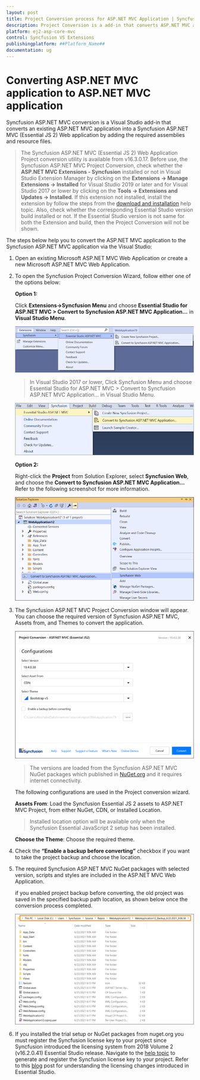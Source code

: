```yaml
---
layout: post
title: Project Conversion process for ASP.NET MVC Application | Syncfusion
description: Project Conversion is a add-in that converts ASP.NET MVC application into a Syncfusion ASP.NET MVC application by adding required Essential JS 2 components
platform: ej2-asp-core-mvc
control: Syncfusion VS Extensions
publishingplatform: ##Platform_Name##
documentation: ug
---
```


# Converting ASP.NET MVC application to ASP.NET MVC application

Syncfusion ASP.NET MVC conversion is a Visual Studio add-in that converts an existing ASP.NET MVC application into a Syncfusion ASP.NET MVC (Essential JS 2) Web application by adding the required assemblies and resource files.

> The Syncfusion ASP.NET MVC (Essential JS 2) Web Application Project conversion utility is available from v16.3.0.17. Before use, the Syncfusion ASP.NET MVC Project Conversion, check whether the **ASP.NET MVC Extensions - Syncfusion** installed or not in Visual Studio Extension Manager by clicking on the **Extensions -> Manage Extensions -> Installed** for Visual Studio 2019 or later and for Visual Studio 2017 or lower by clicking on the **Tools -> Extensions and Updates -> Installed**. If this extension not installed, install the extension by follow the steps from the [download and installation](download-and-installation) help topic. Also, check whether the corresponding Essential Studio version build installed or not. If the Essential Studio version is not same for both the Extension and build, then the Project Conversion will not be shown.

The steps below help you to convert the ASP.NET MVC application to the Syncfusion ASP.NET MVC application via the Visual Studio:

1. Open an existing Microsoft ASP.NET MVC Web Application or create a new Microsoft ASP.NET MVC Web Application.

2. To open the Syncfusion Project Conversion Wizard, follow either one of the options below:

    **Option 1:**

    Click **Extensions->Syncfusion Menu** and choose **Essential Studio for ASP.NET MVC > Convert to Syncfusion ASP.NET MVC Application…** in **Visual Studio Menu**.

    ![selected microsoft aspmvc](images/selected-microsoft-mvc-application.png)

    > In Visual Studio 2017 or lower, Click Syncfusion Menu and choose Essential Studio for ASP.NET MVC > Convert to Syncfusion ASP.NET MVC Application… in Visual Studio Menu.

    ![convert-to-syncfusion](images/convert-project.png)

    **Option 2:**

    Right-click the **Project** from Solution Explorer, select **Syncfusion Web**, and choose the **Convert to Syncfusion ASP.NET MVC Application…** Refer to the following screenshot for more information.

    ![syncfusion-aspnet mvc](images/convert-syncfusion-aspmvc-application.png)

3. The Syncfusion ASP.NET MVC Project Conversion window will appear. You can choose the required version of Syncfusion ASP.NET MVC, Assets from, and Themes to convert the application.

    ![project conversion wizard](images/project-conversion-wizard.png)

    > The versions are loaded from the Syncfusion ASP.NET MVC NuGet packages which published in [NuGet.org](https://www.nuget.org/packages?q=Tags%3A%22aspnetmvc%22syncfusion) and it requires internet connectivity.

    The following configurations are used in the Project conversion wizard.

    **Assets From**: Load the Syncfusion Essential JS 2 assets to ASP.NET MVC Project, from either NuGet, CDN, or Installed Location.

    > Installed location option will be available only when the Syncfusion Essential JavaScript 2 setup has been installed.

    **Choose the Theme**: Choose the required theme.

4. Check the **“Enable a backup before converting”** checkbox if you want to take the project backup and choose the location.

5. The required Syncfusion ASP.NET MVC NuGet packages with selected version, scripts and styles are included in the ASP.NET MVC Web Application.

    if you enabled project backup before converting, the old project was saved in the specified backup path location, as shown below once the conversion process completed.

    ![BackupLocation](images/BackupLocation.png)

6. If you installed the trial setup or NuGet packages from nuget.org you must register the Syncfusion license key to your project since Syncfusion introduced the licensing system from 2018 Volume 2 (v16.2.0.41) Essential Studio release. Navigate to the [help topic](https://help.syncfusion.com/common/essential-studio/licensing/license-key#how-to-generate-syncfusion-license-key) to generate and register the Syncfusion license key to your project. Refer to this [blog](https://blog.syncfusion.com/post/Whats-New-in-2018-Volume-2-Licensing-Changes-in-the-1620x-Version-of-Essential-Studio.aspx?_ga=2.11237684.1233358434.1587355730-230058891.1567654773) post for understanding the licensing changes introduced in Essential Studio.